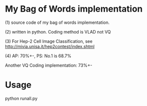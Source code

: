 # My Bag of Words implementation
(1) source code of my bag of words implementation.

(2) written in python. Coding method is VLAD not VQ

(3) For Hep-2 Cell Image Classification, see http://mivia.unisa.it/hep2contest/index.shtml

(4) AP: 70%+-,  PS: No.1 is 68.7%
	
Another VQ Coding implementation: 73%+-

# Usage
python runall.py